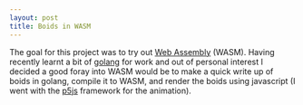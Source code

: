 ```yaml
---
layout: post
title: Boids in WASM
---
```


The goal for this project was to try out [Web Assembly](https://webassembly.org/) (WASM). Having recently learnt a bit of [golang](https://go.dev/) for work and out of personal interest I decided a good foray into WASM would be to make a quick write up of boids in golang, compile it to WASM, and render the boids using javascript (I went with the [p5js](https://p5js.org/) framework for the animation).

